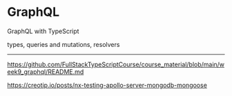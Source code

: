 # GraphQL

GraphQL with TypeScript

types, queries and mutations, resolvers

---

https://github.com/FullStackTypeScriptCourse/course_material/blob/main/week9_graphql/README.md



https://creotip.io/posts/nx-testing-apollo-server-mongodb-mongoose